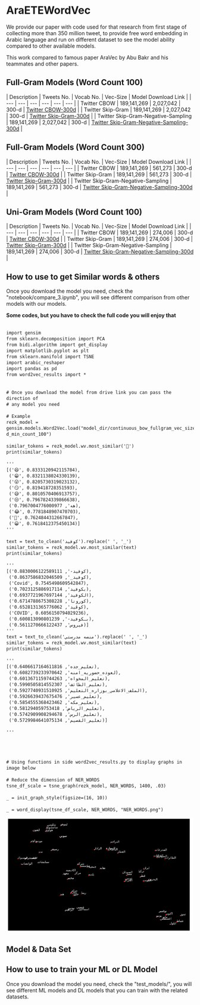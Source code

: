 # AraETEWordVec


We provide our paper with code used for that research from first stage of collecting more than 350 million tweet, to provide free word embedding in Arabic language and run on different dataset to see the model ability compared to other available models.

This work compared to famous paper AraVec by Abu Bakr and his teammates and other papers.


## Full-Gram Models (Word Count 100)

| Description | Tweets No. | Vocab No. | Vec-Size | Model Download Link |
| --- | --- | --- | --- |  --- | --- |
| Twitter CBOW | 189,141,269 | 2,027,042 | 300-d | [Twitter CBOW-300d](https://drive.google.com/drive/folders/1yE-QBrrcVtoGLk3aNqTAaVG1US3VrJzL?usp=sharing) |
| Twitter Skip-Gram | 189,141,269 | 2,027,042 | 300-d | [Twitter Skip-Gram-300d](https://drive.google.com/drive/folders/1WE_A2vD0_uBJmPBXfO-vJAxJhFFyDF4M?usp=sharing) |
| Twitter Skip-Gram-Negative-Sampling | 189,141,269 | 2,027,042 | 300-d | [Twitter Skip-Gram-Negative-Sampling-300d](https://drive.google.com/drive/folders/1WE_A2vD0_uBJmPBXfO-vJAxJhFFyDF4M?usp=sharing) |





## Full-Gram Models (Word Count 300) 

| Description | Tweets No. | Vocab No. | Vec-Size | Model Download Link |
| --- | --- | --- | --- |  --- | --- |
| Twitter CBOW | 189,141,269 | 561,273 | 300-d | [Twitter CBOW-300d](https://drive.google.com/drive/folders/1zkzBhVlb0hTnN5bU59HTGFOh2w4Wj_Pq?usp=sharing) |
| Twitter Skip-Gram | 189,141,269 | 561,273 | 300-d | [Twitter Skip-Gram-300d](https://drive.google.com/drive/folders/1Xov6HTWUuZ3bBHtzFFE_zbA2AZ-9pdBF?usp=sharing) |
| Twitter Skip-Gram-Negative-Sampling | 189,141,269 | 561,273 | 300-d | [Twitter Skip-Gram-Negative-Sampling-300d](https://drive.google.com/drive/folders/1eVtFEcbzFPfg9wah4rw1w9ik-E4QGEl1?usp=sharing) |


## Uni-Gram Models (Word Count 100) 

| Description | Tweets No. | Vocab No. | Vec-Size | Model Download Link |
| --- | --- | --- | --- |  --- | --- |
| Twitter CBOW | 189,141,269 | 274,006 | 300-d | [Twitter CBOW-300d](https://drive.google.com/drive/folders/1CPfi3qIDiz3CnOjrsCTfaGUs79lU11jR?usp=sharing) |
| Twitter Skip-Gram | 189,141,269 |  274,006 | 300-d | [Twitter Skip-Gram-300d](https://drive.google.com/drive/folders/13nHCDmrp_x5yv_JrB6zl1pR99gO0Mg5q?usp=sharing) |
| Twitter Skip-Gram-Negative-Sampling | 189,141,269 | 274,006 | 300-d | [Twitter Skip-Gram-Negative-Sampling-300d](https://drive.google.com/drive/folders/134Il9Addbc2DTaVjHN_4NXQZ2U2pnk85?usp=sharing) |


## How to use to get Similar words & others

Once you download the model you need, check the "notebook/compare_3.ipynb", you will see different comparison from other models with our models.

**Some codes, but you have to check the full code you will enjoy that**

```

import gensim
from sklearn.decomposition import PCA
from bidi.algorithm import get_display
import matplotlib.pyplot as plt
from sklearn.manifold import TSNE
import arabic_reshaper
import pandas as pd
from word2vec_results import *


# Once you download the model from drive link you can pass the direction of
# any model you need

# Example
rezk_model = gensim.models.Word2Vec.load("model_dir/continuous_bow_fullgram_vec_size_300-d_min_count_100")

similar_tokens = rezk_model.wv.most_similar('🤣')
print(similar_tokens)

'''
[('😆', 0.8333120942115784),
 ('😁', 0.8321138024330139),
 ('😜', 0.8205730319023132),
 ('😏', 0.819418728351593),
 ('😅', 0.8010570406913757),
 ('😒', 0.7967824339866638),
 ('هه', 0.7967004776000977),
 ('😂', 0.7781848907470703),
 ('😬', 0.7624844312667847),
 ('😀', 0.7618412375450134)]
'''

text = text_to_clean('كوفيد').replace(' ', '_')
similar_tokens = rezk_model.wv.most_similar(text)
print(similar_tokens)

'''
[('كوفيد-', 0.8830006122589111),
 ('كوفيد_', 0.8637586832046509),
 ('Covid', 0.7545498609542847),
 ('بكوفيد', 0.7023125886917114),
 ('الكوفيد', 0.6937721967697144),
 ('كورونا', 0.6714788675308228),
 ('كوڤيد', 0.6528131365776062),
 ('COVID', 0.6056150794029236),
 ('بـكوفيد-', 0.600813090801239),
 ('فيروس', 0.5611270666122437)]
'''
text = text_to_clean('منصه مدرستي').replace(' ', '_')
similar_tokens = rezk_model.wv.most_similar(text)
print(similar_tokens)

'''
[('تعليم_جده', 0.6406617164611816),
 ('لعوده_حضوريه_امنه', 0.6082739233970642),
 ('تعليم_المخواه', 0.6013671159744263),
 ('تعليم_الطائف', 0.5990505814552307),
 ('الملف_الاعلامي_بوزاره_التعليم', 0.5927740931510925),
 ('تعليم_عسير', 0.5926639437675476),
 ('تعليم_مكه', 0.5854555368423462),
 ('تعليم_الرياض', 0.581294059753418),
 ('تعليم_الرس', 0.5742909908294678),
 ('تعليم_القصيم', 0.5729984641075134)]

'''




# Using functions in side word2vec_results.py to display graphs in image below

# Reduce the dimension of NER_WORDS
tsne_df_scale = tsne_graph(rezk_model, NER_WORDS, 1400, .03)

_ = init_graph_style(figsize=(16, 10))

_ = word_display(tsne_df_scale, NER_WORDS, "NER_WORDS.png")

```

<img src="images/NER_WORDS_2.png">


## Model & Data Set 



## How to use to train your ML or DL Model

Once you download the model you need, check the "test_models/", you will see different ML models and DL models that you can train with the related datasets.




